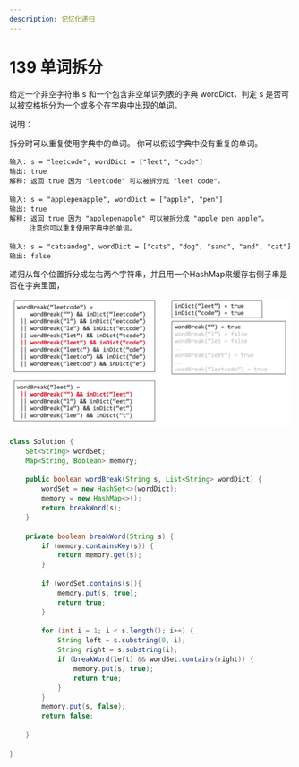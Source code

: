 ```yaml
---
description: 记忆化递归
---
```


# 139 单词拆分

给定一个非空字符串 s 和一个包含非空单词列表的字典 wordDict，判定 s 是否可以被空格拆分为一个或多个在字典中出现的单词。

说明：

拆分时可以重复使用字典中的单词。 你可以假设字典中没有重复的单词。

```text
输入: s = "leetcode", wordDict = ["leet", "code"]
输出: true
解释: 返回 true 因为 "leetcode" 可以被拆分成 "leet code"。

输入: s = "applepenapple", wordDict = ["apple", "pen"]
输出: true
解释: 返回 true 因为 "applepenapple" 可以被拆分成 "apple pen apple"。
     注意你可以重复使用字典中的单词。

输入: s = "catsandog", wordDict = ["cats", "dog", "sand", "and", "cat"]
输出: false
```

递归从每个位置拆分成左右两个字符串，并且用一个HashMap来缓存右侧子串是否在字典里面，

![](../../.gitbook/assets/image%20%2812%29.png)

```java
class Solution {
    Set<String> wordSet;
    Map<String, Boolean> memory;

    public boolean wordBreak(String s, List<String> wordDict) {
        wordSet = new HashSet<>(wordDict);
        memory = new HashMap<>();
        return breakWord(s);
    }

    private boolean breakWord(String s) {
        if (memory.containsKey(s)) {
            return memory.get(s);
        }

        if (wordSet.contains(s)){
            memory.put(s, true);
            return true;
        }

        for (int i = 1; i < s.length(); i++) {
            String left = s.substring(0, i);
            String right = s.substring(i);
            if (breakWord(left) && wordSet.contains(right)) {
                memory.put(s, true);
                return true;
            }
        }
        memory.put(s, false);
        return false;

    }

}
```

